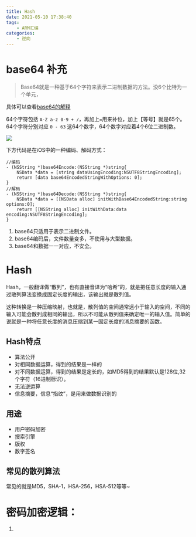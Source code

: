 ```yaml
---
title: Hash
date: 2021-05-10 17:38:40
tags:
    - ARM汇编
categories:
    - 逆向
---
```



# base64 补充

> Base64就是一种基于64个字符来表示二进制数据的方法。没6个比特为一个单元，


具体可以查看[base64的解释](https://zh.wikipedia.org/wiki/Base64)

64个字符包括 `A-Z a-z 0-9 + /`，再加上`=`用来补位，加上【等号】就是65个。
64个字符分别对应 `0 - 63` 这64个数字，64个数字对应着4个6位二进制数。

![](base64.jpg)


下方代码是在iOS中的一种编码、解码方式：

```
//编码
- (NSString *)base64Encode:(NSString *)string{
    NSData *data = [string dataUsingEncoding:NSUTF8StringEncoding];
    return [data base64EncodedStringWithOptions: 0];
}
//解码
- (NSString *)base64Decode:(NSString *)string{
    NSData *data = [[NSData alloc] initWithBase64EncodedString:string options:0];
    return [[NSString alloc] initWithData:data encoding:NSUTF8StringEncoding];
}
```

1. base64只适用于表示二进制文件。
2. base64编码后，文件数量变多，不使用与大型数据。
3. base64和数据一一对应，不安全。


# Hash

Hash，一般翻译做“散列”，也有直接音译为“哈希”的，就是把任意长度的输入通过散列算法变换成固定长度的输出，该输出就是散列值。

这种转换是一种压缩映射，也就是，散列值的空间通常远小于输入的空间，不同的输入可能会散列成相同的输出，所以不可能从散列值来确定唯一的输入值。简单的说就是一种将任意长度的消息压缩到某一固定长度的消息摘要的函数。

## Hash特点

* 算法公开
* 对相同数据运算，得到的结果是一样的
* 对不同数据运算，得到的结果是定长的，如MD5得到的结果默认是128位,32个字符（16进制标识）。
* 无法逆运算
* 信息摘要，信息“指纹”，是用来做数据识别的

## 用途

* 用户密码加密
* 搜索引擎
* 版权
* 数字签名


## 常见的散列算法

常见的就是MD5，SHA-1，HSA-256，HSA-512等等~




# 密码加密逻辑：

1.







